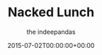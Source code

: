 ---
title: "Nacked Lunch"
date: 2015-07-02T00:00:00+00:00
draft: false
author: "the indeepandas"
cover: "/img/the-indeepandas/the-indeepandas-nacked-lunch-large.jpg"
tracks: [
    { title: "Cranberry Blues", length: "03:12", is_explicit: false },
    { title: "Engineer", length: "02:31", is_explicit: false },
    { title: "No One Would Believe", length: "01:48", is_explicit: true },
    { title: "Family Psychologist", length: "04:22", is_explicit: false },
    { title: "To Memories", length: "02:55", is_explicit: false },
    { title: "I Fought the Law", length: "01:09", is_explicit: true },
    { title: "Led Teddy", length: "03:02", is_explicit: false },
    { title: "Naked Lunch", length: "02:20", is_explicit: false },
    { title: "Real Man (A.Y.R.R. Version)", length: "02:14", is_explicit: false },
    { title: "Intoxicated Bumblebee", length: "02:38", is_explicit: false },
    { title: "Seagull", length: "05:52", is_explicit: false },
    { title: "I Love (S&M)", length: "02:55", is_explicit: false }
]
services: [
    { type: "apple", url: "https://music.apple.com/us/album/naked-lunch/1015800178"},
    { type: "deezer", url: "https://www.deezer.com/ru/album/10765202"},
    { type: "spotify", url: "https://open.spotify.com/album/7mNDAK9znFcW3y09hf3EFI"},
    { type: "yandex", url: "https://music.yandex.ru/album/2843313"},
    { type: "youtube", url: "https://music.youtube.com/playlist?list=OLAK5uy_kApLrpIi6BdyymRqK-EUX7hORQB3dLtgM"}
]
tags: 
    - "the indeepandas"
    - "alternative"
    - "garage rock"
---
